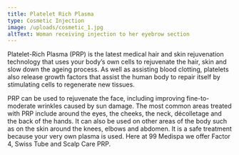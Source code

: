 ```yaml
---
title: Platelet Rich Plasma
type: Cosmetic Injection
image: /uploads/cosmetic_1.jpg
altText: Woman receiving injection to her eyebrow section
---
```


Platelet-Rich Plasma (PRP) is the latest medical hair and skin rejuvenation technology that uses your body’s own cells to rejuvenate the hair, skin and slow down the ageing process. As well as assisting blood clotting, platelets also release growth factors that assist the human body to repair itself by stimulating cells to regenerate new tissues.

PRP can be used to rejuvenate the face, including improving fine-to-moderate wrinkles caused by sun damage. The most common areas treated with PRP include around the eyes, the cheeks, the neck, décolletage and the back of the hands. It can also be used on other areas of the body such as on the skin around the knees, elbows and abdomen. It is a safe treatment because your very own plasma is used. Here at 99 Medispa we offer Factor 4, Swiss Tube and Scalp Care PRP.
